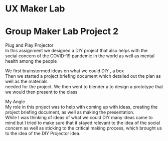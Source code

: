 # UX Maker Lab 
# Group Maker Lab Project 2  
Plug and Play Projector  
In this assignment we designed a DIY project that also helps with the  
social concern of the COVID-19 pandemic in the world as well as mental health among the people  
  
We first brainstormed ideas on what we could DIY , a box  
Then we started a project briefing document which detailed out the plan as well as the materials  
needed for the project.
We then went to blender a to design a prototype that we would then present to the class  
  
My Angle  
My role in this project was to help with coming up with ideas, creating the project briefing   document, as well as making the presentation.  
While I was thinking of ideas of what we could DIY many ideas came to mind but I tried to make sure that it stayed relevant to the idea of the social concern as well as sticking to the critical making process, which brought us to the idea of the DIY Projector idea.  
